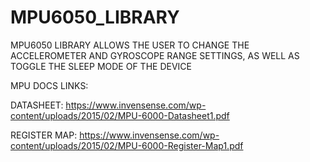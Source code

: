 # MPU6050_LIBRARY
MPU6050 LIBRARY ALLOWS THE USER TO CHANGE THE ACCELEROMETER AND GYROSCOPE RANGE SETTINGS, AS WELL AS TOGGLE THE SLEEP MODE OF THE DEVICE

MPU DOCS LINKS: 

DATASHEET:      https://www.invensense.com/wp-content/uploads/2015/02/MPU-6000-Datasheet1.pdf

REGISTER MAP:   https://www.invensense.com/wp-content/uploads/2015/02/MPU-6000-Register-Map1.pdf

